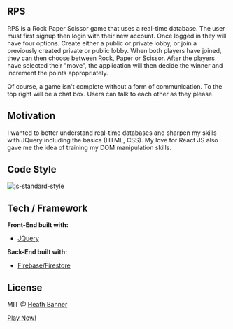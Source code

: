 ## RPS

RPS is a Rock Paper Scissor game that uses a real-time database. The user must first signup then login with their new account. Once logged in they will have four options. Create either a public or private lobby, or join a previously created private or public lobby. When both players have joined, they can then choose between Rock, Paper or Scissor. After the players have selected their "move", the application will then decide the winner and increment the points appropriately. 

Of course, a game isn't complete without a form of communication. To the top right will be a chat box. Users can talk to each other as they please. 

## Motivation

I wanted to better understand real-time databases and sharpen my skills with JQuery including the basics (HTML, CSS). My love for React JS also gave me the idea of training my DOM manipulation skills.


## Code Style

![js-standard-style](https://img.shields.io/badge/code%20style-standard-brightgreen.svg?style=flat)

## Tech / Framework

<b>Front-End built with:</b>
- [JQuery](https://jquery.com/)

<b>Back-End built with:</b>
- [Firebase/Firestore](https://firebase.google.com/)

## License
MIT @ [Heath Banner](https://github.com/HeathBanner)


[Play Now!](https://heathbanner.github.io/RPS/)